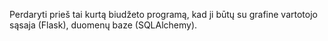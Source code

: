 Perdaryti prieš tai kurtą biudžeto programą, kad ji būtų su grafine vartotojo sąsaja (Flask), duomenų baze (SQLAlchemy).